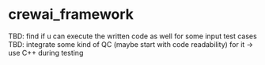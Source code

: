 # crewai_framework

TBD: find if u can execute the written code as well for some input test cases
TBD: integrate some kind of QC (maybe start with code readability) for it -> use C++ during testing
